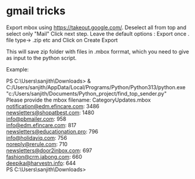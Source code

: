 # gmail tricks
Export mbox using https://takeout.google.com/. 
Deselect all from top and select only "Mail"
Click next step.
Leave the default options :
 Export once . file type-> .zip etc and Click on Create Export

This will save zip folder with files in .mbox forrmat, which you need to give as input to the python script.

Example:

PS C:\Users\sanjith\Downloads> & C:/Users/sanjith/AppData/Local/Programs/Python/Python313/python.exe "c:/Users/sanjith/Documents/Python_project/find_top_sender.py"  
Please provide the mbox filename: CategoryUpdates.mbox  
notification@edm.efincare.com: 3486  
newsletters@shopatbest.com: 1480  
info@pbmailer.com: 958  
info@edm.efincare.com: 817  
newsletters@educationation.pro: 796  
info@holidayiq.com: 756  
noreply@rerule.com: 710  
newsletters@door2inbox.com: 697  
fashion@crm.jabong.com: 660  
deepika@harvestn.info: 644  
PS C:\Users\sanjith\Downloads>

